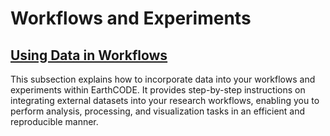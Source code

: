 # Workflows and Experiments

## [Using Data in Workflows](Using%20Data%20in%20Workflows)
This subsection explains how to incorporate data into your workflows and experiments within EarthCODE. It provides step-by-step instructions on integrating external datasets into your research workflows, enabling you to perform analysis, processing, and visualization tasks in an efficient and reproducible manner.